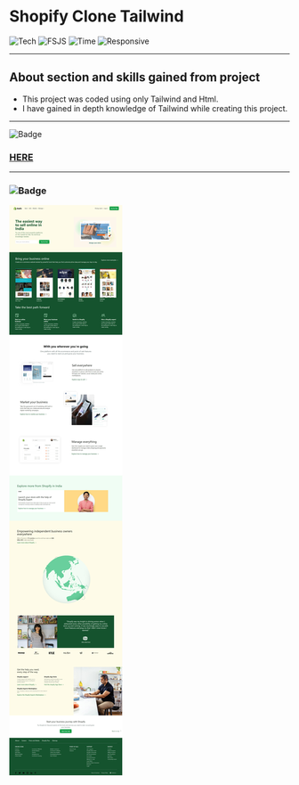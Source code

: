 # Shopify Clone Tailwind


![Tech](https://img.shields.io/badge/HTML-Tailwind-blue)
![FSJS](https://img.shields.io/badge/FSJS%20Bootcamp-Hitesh%20Choudhary-orange)
![Time](https://img.shields.io/badge/TIME%20TAKEN-11%20Hrs-red)
![Responsive](https://img.shields.io/badge/Mobile%20Responsive%20-Yes-brightgreen)

***

## About section and skills gained from project
- This project was coded using only Tailwind and Html. 
- I have gained in depth knowledge of Tailwind while creating this project.

***


![Badge](https://img.shields.io/badge/PROJECT%20LINK-BELOW-lightgrey) 
### [HERE](https://shopify-clone-tailwindcsss.netlify.app/)

***

### ![Badge](https://img.shields.io/badge/FINAL-OUTPUT-yellow)

![Output](./final%20output/final%20output.jpeg)










